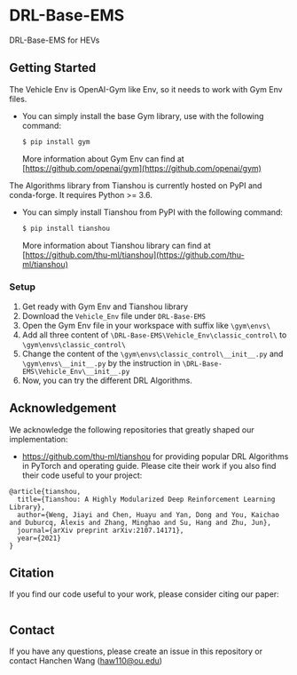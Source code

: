 # DRL-Base-EMS
DRL-Base-EMS for HEVs

<!-- GETTING STARTED -->
## Getting Started

The Vehicle Env is OpenAI-Gym like Env, so it needs to work with Gym Env files.

* You can simply install the base Gym library, use with the following command:
  ```sh
  $ pip install gym
  ```
  More information about Gym Env can find at [https://github.com/openai/gym](https://github.com/openai/gym)

The Algorithms library from Tianshou is currently hosted on PyPI and conda-forge. It requires Python >= 3.6.

* You can simply install Tianshou from PyPI with the following command:
  ```sh
  $ pip install tianshou
  ```
  More information about Tianshou library can find at [https://github.com/thu-ml/tianshou](https://github.com/thu-ml/tianshou)

### Setup

1. Get ready with Gym Env and Tianshou library
2. Download the `Vehicle_Env` file under `DRL-Base-EMS`
3. Open the Gym Env file in your workspace with suffix like `\gym\envs\`
4. Add all three content of `\DRL-Base-EMS\Vehicle_Env\classic_control\` to `\gym\envs\classic_control\`
5. Change the content of the `\gym\envs\classic_control\__init__.py` and `\gym\envs\__init__.py` by the instruction in `\DRL-Base-EMS\Vehicle_Env\__init__.py`
6. Now, you can try the different DRL Algorithms.

## Acknowledgement
We acknowledge the following repositories that greatly shaped our implementation:
- https://github.com/thu-ml/tianshou for providing popular DRL Algorithms in PyTorch and operating guide. 
Please cite their work if you also find their code useful to your project:
```
@article{tianshou,
  title={Tianshou: A Highly Modularized Deep Reinforcement Learning Library},
  author={Weng, Jiayi and Chen, Huayu and Yan, Dong and You, Kaichao and Duburcq, Alexis and Zhang, Minghao and Su, Hang and Zhu, Jun},
  journal={arXiv preprint arXiv:2107.14171},
  year={2021}
}
```

## Citation
If you find our code useful to your work, please consider citing our paper:
```
```

## Contact
If you have any questions, please create an issue in this repository or contact Hanchen Wang (haw110@ou.edu)
